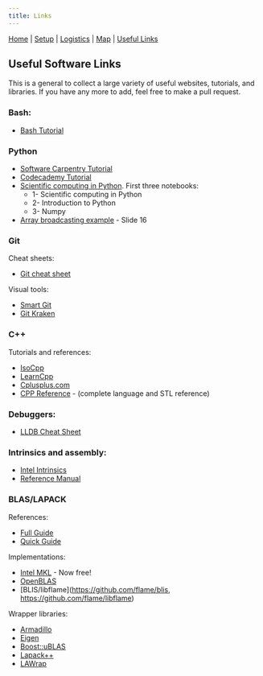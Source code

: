 ```yaml
---
title: Links
---
```


[Home](README.html) | [Setup](Setup.html) | [Logistics](Logistics.html) | [Map](Map.html) | [Useful Links](Links.html)

## Useful Software Links

This is a general to collect a large variety of useful websites, tutorials, and
libraries. If you have any more to add, feel free to make a pull request.

### Bash:
- [Bash Tutorial](http://swcarpentry.github.io/shell-novice/)

### Python
- [Software Carpentry Tutorial](http://swcarpentry.github.io/python-novice-inflammation/)
- [Codecademy Tutorial](https://www.codecademy.com/learn/python)
- [Scientific computing in Python](https://github.com/jrjohansson/scientific-python-lectures). First three notebooks:
    - 1- Scientific computing in Python
    - 2- Introduction to Python
    - 3- Numpy
- [Array broadcasting example](https://stanford.edu/~schmit/cme193/lec/lec5.pdf) - Slide 16

### Git
Cheat sheets:
 - [Git cheat sheet](https://services.github.com/on-demand/downloads/github-git-cheat-sheet.pdf)

Visual tools:
 - [Smart Git](http://www.syntevo.com/smartgit/)
 - [Git Kraken](https://www.gitkraken.com)

### C++
Tutorials and references:
 - [IsoCpp](https://isocpp.org/get-started)
 - [LearnCpp](http://www.learncpp.com)
 - [Cplusplus.com](http://www.cplusplus.com/doc/tutorial)
 - [CPP Reference](http://en.cppreference.com) -  (complete language and STL reference)

### Debuggers:
 - [LLDB Cheat Sheet](https://lldb.llvm.org/lldb-gdb.html)

### Intrinsics and assembly:
 - [Intel Intrinsics](https://software.intel.com/sites/landingpage/IntrinsicsGuide/)
 - [Reference Manual](https://www.intel.com/content/dam/www/public/us/en/documents/manuals/64-ia-32-architectures-software-developer-instruction-set-reference-manual-325383.pdf)

### BLAS/LAPACK
References:
 - [Full Guide](http://www.netlib.org/lapack/lug)
 - [Quick Guide](http://www.netlib.org/lapack/lug/node145.html)

Implementations:
 - [Intel MKL](https://software.intel.com/en-us/mkl) - Now free!
 - [OpenBLAS](http://www.openblas.net/)
 - [BLIS/libflame](https://github.com/flame/blis, https://github.com/flame/libflame)

Wrapper libraries:
 - [Armadillo](http://arma.sourceforge.net/)
 - [Eigen](http://eigen.tuxfamily.org/index.php?title=Main_Page)
 - [Boost::uBLAS](http://www.boost.org/doc/libs/1_63_0/libs/numeric/ublas/doc/index.html)
 - [Lapack++](http://lapackpp.sourceforge.net/)
 - [LAWrap](https://github.com/devinamatthews/lawrap)

